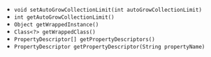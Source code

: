 
- `void setAutoGrowCollectionLimit(int autoGrowCollectionLimit)`
- `int getAutoGrowCollectionLimit()`
- `Object getWrappedInstance()`
- `Class<?> getWrappedClass()`
- `PropertyDescriptor[] getPropertyDescriptors()`
- `PropertyDescriptor getPropertyDescriptor(String propertyName)`